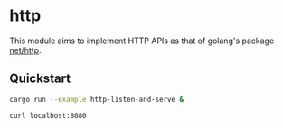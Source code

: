 # http

This module aims to implement HTTP APIs as that of golang's package [net/http].

## Quickstart

```bash
cargo run --example http-listen-and-serve &

curl localhost:8080
```

[net/http]: https://pkg.go.dev/net/http@go1.17.5#example-ListenAndServe
